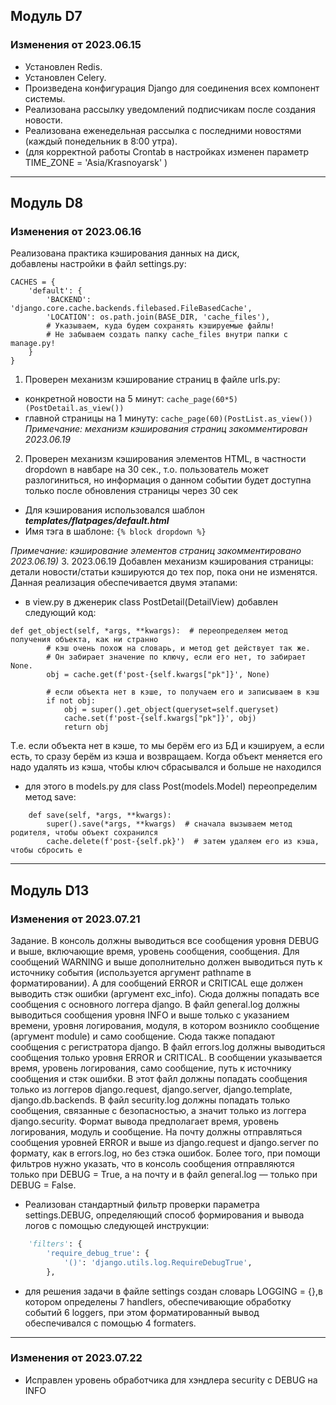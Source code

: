 ## Модуль D7 
### Изменения от 2023.06.15
- Установлен Redis.
- Установлен Celery.
- Произведена конфигурация Django для соединения всех компонент системы.
- Реализована рассылку уведомлений подписчикам после создания новости.
- Реализована еженедельная рассылка с последними новостями (каждый понедельник в 8:00 утра).
- (для корректной работы Crontab в настройках изменен параметр TIME_ZONE = 'Asia/Krasnoyarsk' )
***
## Модуль D8 
### Изменения от 2023.06.16

Реализована практика кэширования данных на диск,  
добавлены настройки в файл settings.py:
```
CACHES = {
    'default': {
        'BACKEND': 'django.core.cache.backends.filebased.FileBasedCache',
        'LOCATION': os.path.join(BASE_DIR, 'cache_files'),
        # Указываем, куда будем сохранять кэшируемые файлы!
        # Не забываем создать папку cache_files внутри папки с manage.py!
    }
}
```

1. Проверен механизм кэширование страниц в файле urls.py:
  - конкретной новости на 5 минут: ```cache_page(60*5)(PostDetail.as_view())```
  - главной страницы на 1 минуту: ```cache_page(60)(PostList.as_view())```
_Примечание: механизм кэширования страниц закомментирован 2023.06.19_
2. Проверен механизм кэширования элементов HTML, в частности dropdown в навбаре на 30 сек., т.о. пользователь может разлогиниться, но информация о данном событии
  будет доступна только после обновления страницы через 30 сек
- Для кэширования использовался шаблон ___templates/flatpages/default.html___
- Имя тэга в шаблоне: ```{% block dropdown %}```

_Примечание: кэширование элементов страниц закомментировано 2023.06.19)_
3. 2023.06.19 Добавлен механизм кэширования страницы: детали новости/статьи кэшируются до тех пор, пока они не изменятся.
Данная реализация обеспечивается двумя этапами:
- в view.py в дженерик class PostDetail(DetailView) добавлен следующий код:
```
def get_object(self, *args, **kwargs):  # переопределяем метод получения объекта, как ни странно
        # кэш очень похож на словарь, и метод get действует так же.
        # Он забирает значение по ключу, если его нет, то забирает None.
        obj = cache.get(f'post-{self.kwargs["pk"]}', None)

        # если объекта нет в кэше, то получаем его и записываем в кэш
        if not obj:
            obj = super().get_object(queryset=self.queryset)
            cache.set(f'post-{self.kwargs["pk"]}', obj)
            return obj 
```
Т.е. если объекта нет в кэше, то мы берём его из БД и кэшируем, а если есть, то сразу берём из кэша и возвращаем.
Когда объект меняется его надо удалять из кэша, чтобы ключ сбрасывался и больше не находился
- для этого в models.py для class Post(models.Model) переопределим метод save:
```
    def save(self, *args, **kwargs):
        super().save(*args, **kwargs)  # сначала вызываем метод родителя, чтобы объект сохранился
        cache.delete(f'post-{self.pk}')  # затем удаляем его из кэша, чтобы сбросить е
```
***
## Модуль D13 
### Изменения от 2023.07.21
Задание.
В консоль должны выводиться все сообщения уровня DEBUG и выше, включающие время, уровень сообщения, сообщения. Для сообщений WARNING и выше дополнительно должен выводиться путь к источнику события (используется аргумент pathname в форматировании). А для сообщений ERROR и CRITICAL еще должен выводить стэк ошибки (аргумент exc_info). Сюда должны попадать все сообщения с основного логгера django.
В файл general.log должны выводиться сообщения уровня INFO и выше только с указанием времени, уровня логирования, модуля, в котором возникло сообщение (аргумент module) и само сообщение. Сюда также попадают сообщения с регистратора django.
В файл errors.log должны выводиться сообщения только уровня ERROR и CRITICAL. В сообщении указывается время, уровень логирования, само сообщение, путь к источнику сообщения и стэк ошибки. В этот файл должны попадать сообщения только из логгеров django.request, django.server, django.template, django.db.backends.
В файл security.log должны попадать только сообщения, связанные с безопасностью, а значит только из логгера django.security. Формат вывода предполагает время, уровень логирования, модуль и сообщение.
На почту должны отправляться сообщения уровней ERROR и выше из django.request и django.server по формату, как в errors.log, но без стэка ошибок.
Более того, при помощи фильтров нужно указать, что в консоль сообщения отправляются только при DEBUG = True, а на почту и в файл general.log — только при DEBUG = False.


- Реализован стандартный фильтр проверки параметра settings.DEBUG, определяющий способ формирования и вывода логов с помощью следующей инструкции:
```python
    'filters': {
        'require_debug_true': {
            '()': 'django.utils.log.RequireDebugTrue',
        },
```
- для решения задачи в файле settings создан словарь LOGGING = {},в котором определены 7 handlers, обеспечивающие обработку событий 6 loggers, при этом форматированный вывод обеспечивался с помощью 4 formaters.
***
### Изменения от 2023.07.22
- Исправлен уровень обработчика для хэндлера security c DEBUG на INFO